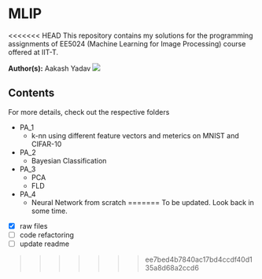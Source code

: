
# MLIP

<<<<<<< HEAD
This repository contains my solutions for the programming assignments of EE5024 (Machine Learning for Image Processing) course offered at IIT-T.

**Author(s):** Aakash Yadav
[![](https://img.shields.io/twitter/follow/nimrobotics.svg?style=social)](https://twitter.com/intent/follow?screen_name=nimrobotics)

## Contents
For more details, check out the respective folders 
- PA_1
	- k-nn using different feature vectors and meterics on MNIST and CIFAR-10
- PA_2
	- Bayesian Classification
- PA_3
	- PCA
	- FLD
- PA_4
	- Neural Network from scratch 
=======
To be updated. Look back in some time.

- [x] raw files
- [ ] code refactoring
- [ ] update readme
>>>>>>> ee7bed4b7840ac17bd4ccdf40d135a8d68a2ccd6
